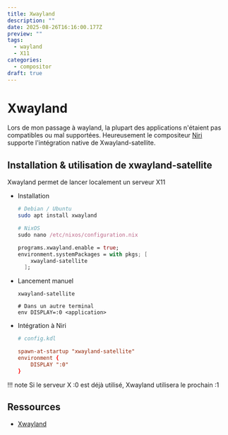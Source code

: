 ```yaml
---
title: Xwayland
description: ""
date: 2025-08-26T16:16:00.177Z
preview: ""
tags:
  - wayland
  - X11
categories:
  - compositor
draft: true
---
```


# Xwayland

Lors de mon passage à wayland, la plupart des applications n'étaient pas compatibles ou mal supportées. Heureusement le compositeur [Niri](https://github.com/YaLTeR/niri) supporte l'intégration native de Xwayland-satellite.

## Installation & utilisation de xwayland-satellite

Xwayland permet de lancer localement un serveur X11

- Installation

  ```sh
  # Debian / Ubuntu
  sudo apt install xwayland
  ```

  ```nix
  # NixOS
  sudo nano /etc/nixos/configuration.nix

  programs.xwayland.enable = true;
  environment.systemPackages = with pkgs; [
      xwayland-satellite
    ];
  ```
- Lancement manuel

  ```
  xwayland-satellite

  # Dans un autre terminal
  env DISPLAY=:0 <application>
  ```
- Intégration à Niri

  ```conf
  # config.kdl

  spawn-at-startup "xwayland-satellite"
  environment {
      DISPLAY ":0"
  }
  ```

!!! note
    Si le serveur X :0 est déjà utilisé, Xwayland utilisera le prochain :1

## Ressources

- [Xwayland](https://github.com/YaLTeR/niri/wiki/Xwayland)
